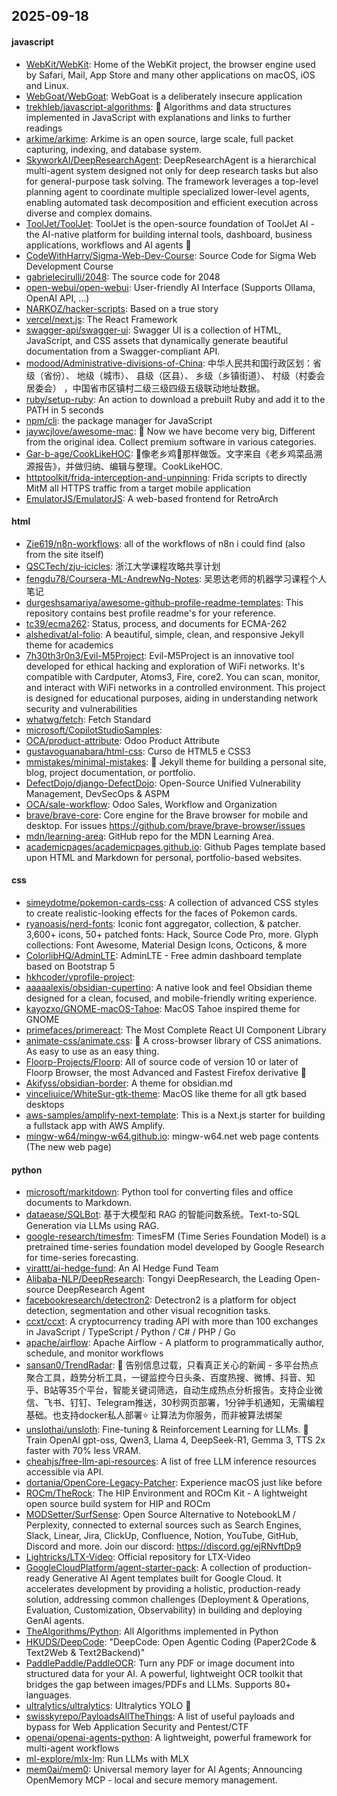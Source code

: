 ## 2025-09-18

#### javascript
* [WebKit/WebKit](https://github.com/WebKit/WebKit): Home of the WebKit project, the browser engine used by Safari, Mail, App Store and many other applications on macOS, iOS and Linux.
* [WebGoat/WebGoat](https://github.com/WebGoat/WebGoat): WebGoat is a deliberately insecure application
* [trekhleb/javascript-algorithms](https://github.com/trekhleb/javascript-algorithms): 📝 Algorithms and data structures implemented in JavaScript with explanations and links to further readings
* [arkime/arkime](https://github.com/arkime/arkime): Arkime is an open source, large scale, full packet capturing, indexing, and database system.
* [SkyworkAI/DeepResearchAgent](https://github.com/SkyworkAI/DeepResearchAgent): DeepResearchAgent is a hierarchical multi-agent system designed not only for deep research tasks but also for general-purpose task solving. The framework leverages a top-level planning agent to coordinate multiple specialized lower-level agents, enabling automated task decomposition and efficient execution across diverse and complex domains.
* [ToolJet/ToolJet](https://github.com/ToolJet/ToolJet): ToolJet is the open-source foundation of ToolJet AI - the AI-native platform for building internal tools, dashboard, business applications, workflows and AI agents 🚀
* [CodeWithHarry/Sigma-Web-Dev-Course](https://github.com/CodeWithHarry/Sigma-Web-Dev-Course): Source Code for Sigma Web Development Course
* [gabrielecirulli/2048](https://github.com/gabrielecirulli/2048): The source code for 2048
* [open-webui/open-webui](https://github.com/open-webui/open-webui): User-friendly AI Interface (Supports Ollama, OpenAI API, ...)
* [NARKOZ/hacker-scripts](https://github.com/NARKOZ/hacker-scripts): Based on a true story
* [vercel/next.js](https://github.com/vercel/next.js): The React Framework
* [swagger-api/swagger-ui](https://github.com/swagger-api/swagger-ui): Swagger UI is a collection of HTML, JavaScript, and CSS assets that dynamically generate beautiful documentation from a Swagger-compliant API.
* [modood/Administrative-divisions-of-China](https://github.com/modood/Administrative-divisions-of-China): 中华人民共和国行政区划：省级（省份）、 地级（城市）、 县级（区县）、 乡级（乡镇街道）、 村级（村委会居委会） ，中国省市区镇村二级三级四级五级联动地址数据。
* [ruby/setup-ruby](https://github.com/ruby/setup-ruby): An action to download a prebuilt Ruby and add it to the PATH in 5 seconds
* [npm/cli](https://github.com/npm/cli): the package manager for JavaScript
* [jaywcjlove/awesome-mac](https://github.com/jaywcjlove/awesome-mac):  Now we have become very big, Different from the original idea. Collect premium software in various categories.
* [Gar-b-age/CookLikeHOC](https://github.com/Gar-b-age/CookLikeHOC): 🥢像老乡鸡🐔那样做饭。文字来自《老乡鸡菜品溯源报告》，并做归纳、编辑与整理。CookLikeHOC.
* [httptoolkit/frida-interception-and-unpinning](https://github.com/httptoolkit/frida-interception-and-unpinning): Frida scripts to directly MitM all HTTPS traffic from a target mobile application
* [EmulatorJS/EmulatorJS](https://github.com/EmulatorJS/EmulatorJS): A web-based frontend for RetroArch

#### html
* [Zie619/n8n-workflows](https://github.com/Zie619/n8n-workflows): all of the workflows of n8n i could find (also from the site itself)
* [QSCTech/zju-icicles](https://github.com/QSCTech/zju-icicles): 浙江大学课程攻略共享计划
* [fengdu78/Coursera-ML-AndrewNg-Notes](https://github.com/fengdu78/Coursera-ML-AndrewNg-Notes): 吴恩达老师的机器学习课程个人笔记
* [durgeshsamariya/awesome-github-profile-readme-templates](https://github.com/durgeshsamariya/awesome-github-profile-readme-templates): This repository contains best profile readme's for your reference.
* [tc39/ecma262](https://github.com/tc39/ecma262): Status, process, and documents for ECMA-262
* [alshedivat/al-folio](https://github.com/alshedivat/al-folio): A beautiful, simple, clean, and responsive Jekyll theme for academics
* [7h30th3r0n3/Evil-M5Project](https://github.com/7h30th3r0n3/Evil-M5Project): Evil-M5Project is an innovative tool developed for ethical hacking and exploration of WiFi networks. It's compatible with Cardputer, Atoms3, Fire, core2. You can scan, monitor, and interact with WiFi networks in a controlled environment. This project is designed for educational purposes, aiding in understanding network security and vulnerabilities
* [whatwg/fetch](https://github.com/whatwg/fetch): Fetch Standard
* [microsoft/CopilotStudioSamples](https://github.com/microsoft/CopilotStudioSamples): 
* [OCA/product-attribute](https://github.com/OCA/product-attribute): Odoo Product Attribute
* [gustavoguanabara/html-css](https://github.com/gustavoguanabara/html-css): Curso de HTML5 e CSS3
* [mmistakes/minimal-mistakes](https://github.com/mmistakes/minimal-mistakes): 📐 Jekyll theme for building a personal site, blog, project documentation, or portfolio.
* [DefectDojo/django-DefectDojo](https://github.com/DefectDojo/django-DefectDojo): Open-Source Unified Vulnerability Management, DevSecOps & ASPM
* [OCA/sale-workflow](https://github.com/OCA/sale-workflow): Odoo Sales, Workflow and Organization
* [brave/brave-core](https://github.com/brave/brave-core): Core engine for the Brave browser for mobile and desktop. For issues https://github.com/brave/brave-browser/issues
* [mdn/learning-area](https://github.com/mdn/learning-area): GitHub repo for the MDN Learning Area.
* [academicpages/academicpages.github.io](https://github.com/academicpages/academicpages.github.io): Github Pages template based upon HTML and Markdown for personal, portfolio-based websites.

#### css
* [simeydotme/pokemon-cards-css](https://github.com/simeydotme/pokemon-cards-css): A collection of advanced CSS styles to create realistic-looking effects for the faces of Pokemon cards.
* [ryanoasis/nerd-fonts](https://github.com/ryanoasis/nerd-fonts): Iconic font aggregator, collection, & patcher. 3,600+ icons, 50+ patched fonts: Hack, Source Code Pro, more. Glyph collections: Font Awesome, Material Design Icons, Octicons, & more
* [ColorlibHQ/AdminLTE](https://github.com/ColorlibHQ/AdminLTE): AdminLTE - Free admin dashboard template based on Bootstrap 5
* [hkhcoder/vprofile-project](https://github.com/hkhcoder/vprofile-project): 
* [aaaaalexis/obsidian-cupertino](https://github.com/aaaaalexis/obsidian-cupertino): A native look and feel Obsidian theme designed for a clean, focused, and mobile-friendly writing experience.
* [kayozxo/GNOME-macOS-Tahoe](https://github.com/kayozxo/GNOME-macOS-Tahoe): MacOS Tahoe inspired theme for GNOME
* [primefaces/primereact](https://github.com/primefaces/primereact): The Most Complete React UI Component Library
* [animate-css/animate.css](https://github.com/animate-css/animate.css): 🍿 A cross-browser library of CSS animations. As easy to use as an easy thing.
* [Floorp-Projects/Floorp](https://github.com/Floorp-Projects/Floorp): All of source code of version 10 or later of Floorp Browser, the most Advanced and Fastest Firefox derivative 🦊
* [Akifyss/obsidian-border](https://github.com/Akifyss/obsidian-border): A theme for obsidian.md
* [vinceliuice/WhiteSur-gtk-theme](https://github.com/vinceliuice/WhiteSur-gtk-theme): MacOS like theme for all gtk based desktops
* [aws-samples/amplify-next-template](https://github.com/aws-samples/amplify-next-template): This is a Next.js starter for building a fullstack app with AWS Amplify.
* [mingw-w64/mingw-w64.github.io](https://github.com/mingw-w64/mingw-w64.github.io): mingw-w64.net web page contents (The new web page)

#### python
* [microsoft/markitdown](https://github.com/microsoft/markitdown): Python tool for converting files and office documents to Markdown.
* [dataease/SQLBot](https://github.com/dataease/SQLBot): 基于大模型和 RAG 的智能问数系统。Text-to-SQL Generation via LLMs using RAG.
* [google-research/timesfm](https://github.com/google-research/timesfm): TimesFM (Time Series Foundation Model) is a pretrained time-series foundation model developed by Google Research for time-series forecasting.
* [virattt/ai-hedge-fund](https://github.com/virattt/ai-hedge-fund): An AI Hedge Fund Team
* [Alibaba-NLP/DeepResearch](https://github.com/Alibaba-NLP/DeepResearch): Tongyi DeepResearch, the Leading Open-source DeepResearch Agent
* [facebookresearch/detectron2](https://github.com/facebookresearch/detectron2): Detectron2 is a platform for object detection, segmentation and other visual recognition tasks.
* [ccxt/ccxt](https://github.com/ccxt/ccxt): A cryptocurrency trading API with more than 100 exchanges in JavaScript / TypeScript / Python / C# / PHP / Go
* [apache/airflow](https://github.com/apache/airflow): Apache Airflow - A platform to programmatically author, schedule, and monitor workflows
* [sansan0/TrendRadar](https://github.com/sansan0/TrendRadar): 🎯 告别信息过载，只看真正关心的新闻 - 多平台热点聚合工具，趋势分析工具，一键监控今日头条、百度热搜、微博、抖音、知乎、B站等35个平台，智能关键词筛选，自动生成热点分析报告。支持企业微信、飞书、钉钉、Telegram推送，30秒网页部署，1分钟手机通知，无需编程基础。也支持docker私人部署⭐ 让算法为你服务，而非被算法绑架
* [unslothai/unsloth](https://github.com/unslothai/unsloth): Fine-tuning & Reinforcement Learning for LLMs. 🦥 Train OpenAI gpt-oss, Qwen3, Llama 4, DeepSeek-R1, Gemma 3, TTS 2x faster with 70% less VRAM.
* [cheahjs/free-llm-api-resources](https://github.com/cheahjs/free-llm-api-resources): A list of free LLM inference resources accessible via API.
* [dortania/OpenCore-Legacy-Patcher](https://github.com/dortania/OpenCore-Legacy-Patcher): Experience macOS just like before
* [ROCm/TheRock](https://github.com/ROCm/TheRock): The HIP Environment and ROCm Kit - A lightweight open source build system for HIP and ROCm
* [MODSetter/SurfSense](https://github.com/MODSetter/SurfSense): Open Source Alternative to NotebookLM / Perplexity, connected to external sources such as Search Engines, Slack, Linear, Jira, ClickUp, Confluence, Notion, YouTube, GitHub, Discord and more. Join our discord: https://discord.gg/ejRNvftDp9
* [Lightricks/LTX-Video](https://github.com/Lightricks/LTX-Video): Official repository for LTX-Video
* [GoogleCloudPlatform/agent-starter-pack](https://github.com/GoogleCloudPlatform/agent-starter-pack): A collection of production-ready Generative AI Agent templates built for Google Cloud. It accelerates development by providing a holistic, production-ready solution, addressing common challenges (Deployment & Operations, Evaluation, Customization, Observability) in building and deploying GenAI agents.
* [TheAlgorithms/Python](https://github.com/TheAlgorithms/Python): All Algorithms implemented in Python
* [HKUDS/DeepCode](https://github.com/HKUDS/DeepCode): "DeepCode: Open Agentic Coding (Paper2Code & Text2Web & Text2Backend)"
* [PaddlePaddle/PaddleOCR](https://github.com/PaddlePaddle/PaddleOCR): Turn any PDF or image document into structured data for your AI. A powerful, lightweight OCR toolkit that bridges the gap between images/PDFs and LLMs. Supports 80+ languages.
* [ultralytics/ultralytics](https://github.com/ultralytics/ultralytics): Ultralytics YOLO 🚀
* [swisskyrepo/PayloadsAllTheThings](https://github.com/swisskyrepo/PayloadsAllTheThings): A list of useful payloads and bypass for Web Application Security and Pentest/CTF
* [openai/openai-agents-python](https://github.com/openai/openai-agents-python): A lightweight, powerful framework for multi-agent workflows
* [ml-explore/mlx-lm](https://github.com/ml-explore/mlx-lm): Run LLMs with MLX
* [mem0ai/mem0](https://github.com/mem0ai/mem0): Universal memory layer for AI Agents; Announcing OpenMemory MCP - local and secure memory management.
